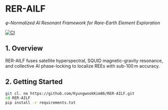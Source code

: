 # RER-AILF

*φ-Normalized AI Resonant Framework for Rare-Earth Element Exploration*

[![CI](https://github.com/KyungwookKim86/RER-AILF/actions/workflows/ci.yml/badge.svg)](https://github.com/KyungwookKim86/RER-AILF/actions)

## 1. Overview  
RER-AILF fuses satellite hyperspectral, SQUID magnetic-gravity resonance,  
and collective AI phase-locking to localize REEs with sub-100 m accuracy.

## 2. Getting Started  
```bash
git cl. ne https://github.com/KyungwookKim86/RER-AILF.git  
cd RER-AILF  
pip install -r requirements.txt  